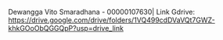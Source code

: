 Dewangga Vito Smaradhana - 00000107630|
Link Gdrive:
https://drive.google.com/drive/folders/1VQ499cdDVaVQt7GWZ-khkGOoObQGGQpP?usp=drive_link
